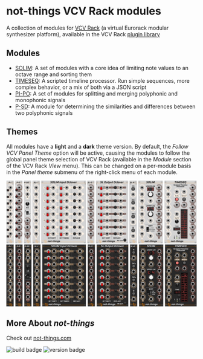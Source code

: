 # not-things VCV Rack modules

A collection of modules for [VCV Rack](https://vcvrack.com/) (a virtual Eurorack modular synthesizer platform), available in the VCV Rack [plugin library](https://library.vcvrack.com/not-things)

## Modules

* [SOLIM](./doc/SOLIM.md): A set of modules with a core idea of limiting note values to an octave range and sorting them
* [TIMESEQ](./doc/TIMESEQ.md): A scripted timeline processor. Run simple sequences, more complex behavior, or a mix of both via a JSON script
* [PI-PO](./doc/PIPO.md): A set of modules for splitting and merging polyphonic and monophonic signals
* [P-SD](./doc/PSD.md): A module for determining the similarities and differences between two polyphonic signals

## Themes

All modules have a **light** and a **dark** theme version. By default, the *Follow VCV Panel Theme* option will be active, causing the modules to follow the global panel theme selection of VCV Rack (available in the *Module* section of the VCV Rack *View* menu). This can be changed on a per-module basis in the *Panel theme* submenu of the right-click menu of each module.

![Solim modules in Light theme](./doc/all-modules-separated-light.png "Solim modules in Light theme")
![Solim modules in Dark theme](./doc/all-modules-separated-dark.png "Solim modules in Dark theme")

## More About *not-things*

Check out [not-things.com](https://not-things.com)

![build badge](https://img.shields.io/github/actions/workflow/status/not-things-modular/not-things-vcv/build-plugin.yml?label=build) ![version badge](https://img.shields.io/github/v/release/not-things-modular/not-things-vcv)